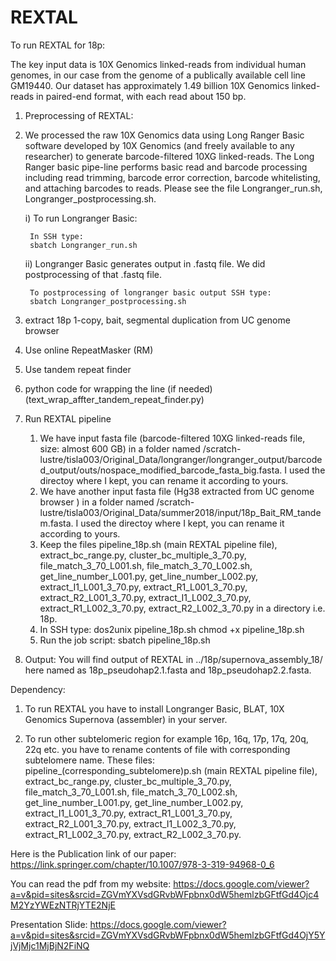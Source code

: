 # REXTAL
To run REXTAL for 18p:

The key input data is 10X Genomics linked-reads from individual human genomes, in our case from the genome of a publically available cell line GM19440. Our dataset has approximately 1.49 billion 10X Genomics linked-reads in paired-end format, with each read about 150 bp.
1) Preprocessing of REXTAL:
  1) We processed the raw 10X Genomics data using Long Ranger Basic software developed by 10X Genomics (and freely available to any researcher) to generate barcode-filtered 10XG linked-reads. The Long Ranger basic pipe-line performs basic read and barcode processing including read trimming, barcode error correction, barcode whitelisting, and attaching barcodes to reads. Please see the file Longranger_run.sh, Longranger_postprocessing.sh. 
  
      i) To run Longranger Basic:
      
          In SSH type:
          sbatch Longranger_run.sh
          
       ii) Longranger Basic generates output in .fastq file. We did postprocessing of that .fastq file. 
          
          To postprocessing of longranger basic output SSH type:
          sbatch Longranger_postprocessing.sh
  2) extract 18p 1-copy, bait, segmental duplication from UC genome browser
  3) Use online RepeatMasker (RM)
  4) Use tandem repeat finder
  5) python code for wrapping the line (if needed) (text_wrap_affter_tandem_repeat_finder.py)
  
  
 2) Run REXTAL pipeline
    1) We have input fasta file (barcode-filtered 10XG linked-reads file, size: almost 600 GB) in a folder named /scratch-lustre/tisla003/Original_Data/longranger/longranger_output/barcoded_output/outs/nospace_modified_barcode_fasta_big.fasta. I used the directoy where I kept, you can rename it according to yours.
    2) We have another input fasta file (Hg38 extracted from UC genome browser ) in a folder named /scratch-lustre/tisla003/Original_Data/summer2018/input/18p_Bait_RM_tandem.fasta. I used the directoy where I kept, you can rename it according to yours.
    3) Keep the files pipeline_18p.sh (main REXTAL pipeline file), extract_bc_range.py, cluster_bc_multiple_3_70.py, file_match_3_70_L001.sh, file_match_3_70_L002.sh, get_line_number_L001.py, get_line_number_L002.py, extract_I1_L001_3_70.py, extract_R1_L001_3_70.py, extract_R2_L001_3_70.py, extract_I1_L002_3_70.py,  extract_R1_L002_3_70.py,  extract_R2_L002_3_70.py in a directory i.e. 18p.
    4) In SSH type:
      dos2unix pipeline_18p.sh
      chmod +x pipeline_18p.sh
    5) Run the job script:
      sbatch pipeline_18p.sh
 
 3) Output: 
 You will find output of REXTAL in ../18p/supernova_assembly_18/ here named as 18p_pseudohap2.1.fasta and 18p_pseudohap2.2.fasta.
      
Dependency:
1) To run REXTAL you have to install Longranger Basic, BLAT, 10X Genomics Supernova (assembler) in your server.

2) To run other subtelomeric region for example 16p, 16q, 17p, 17q, 20q, 22q etc. you have to rename contents of file with corresponding subtelomere name. These files: pipeline_(corresponding_subtelomere)p.sh (main REXTAL pipeline file), extract_bc_range.py, cluster_bc_multiple_3_70.py, file_match_3_70_L001.sh, file_match_3_70_L002.sh, get_line_number_L001.py, get_line_number_L002.py, extract_I1_L001_3_70.py, extract_R1_L001_3_70.py, extract_R2_L001_3_70.py, extract_I1_L002_3_70.py,  extract_R1_L002_3_70.py,  extract_R2_L002_3_70.py.
  
 Here is the Publication link of our paper: https://link.springer.com/chapter/10.1007/978-3-319-94968-0_6
 
 You can read the pdf from my website: https://docs.google.com/viewer?a=v&pid=sites&srcid=ZGVmYXVsdGRvbWFpbnx0dW5hemlzbGFtfGd4Ojc4M2YzYWEzNTRjYTE2NjE
 
 Presentation Slide: https://docs.google.com/viewer?a=v&pid=sites&srcid=ZGVmYXVsdGRvbWFpbnx0dW5hemlzbGFtfGd4OjY5YjVjMjc1MjBjN2FiNQ

